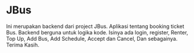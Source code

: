 # JBus

Ini merupakan backend dari project JBus. Aplikasi tentang booking ticket Bus. Backend berguna untuk logika kode. Isinya ada login, register, Renter, Top Up, Add Bus, Add Schedule, Accept dan Cancel, Dan sebagainya. Terima Kasih.
